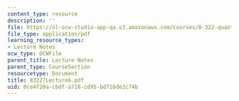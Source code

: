 ```yaml
---
content_type: resource
description: ''
file: https://ol-ocw-studio-app-qa.s3.amazonaws.com/courses/8-322-quantum-theory-ii-spring-2003/0ce4f20acbdfa718cd95bd716de2c74b_83227Lecture6.pdf
file_type: application/pdf
learning_resource_types:
- Lecture Notes
ocw_type: OCWFile
parent_title: Lecture Notes
parent_type: CourseSection
resourcetype: Document
title: 83227Lecture6.pdf
uid: 0ce4f20a-cbdf-a718-cd95-bd716de2c74b
---
```

